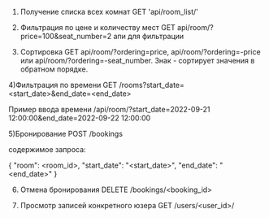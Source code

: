 1) Получение списка всех комнат GET 'api/room_list/'

2) Фильтрация по цене и количеству мест GET api/room/?price=100&seat_number=2 апи для фильтрации

3) Сортировка GET api/room/?ordering=price, api/room/?ordering=-price или api/room/?ordering=-seat_number. Знак - сортирует значения в обратном порядке.

4)Фильтрация по времени GET /rooms?start_date=<start_date>&end_date=<end_date>

Пример ввода времени /api/room/?start_date=2022-09-21 12:00:00&end_date=2022-09-22 12:00:00

5)Бронирование POST /bookings

содержимое запроса:

{
    "room": <room_id>,
    "start_date": "<start_date>",
    "end_date": "<end_date>"
}

6) Отмена бронирования DELETE /bookings/<booking_id>

7) Просмотр записей конкретного юзера GET /users/<user_id>/
